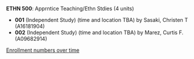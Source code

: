 **ETHN 500**: Apprntice Teaching/Ethn Stdies (4 units)

- **001** (Independent Study) (time and location TBA) by Sasaki, Christen T (A16181904)
- **002** (Independent Study) (time and location TBA) by Marez, Curtis F. (A09682914)

[Enrollment numbers over time](./ETHN500.tsv)
